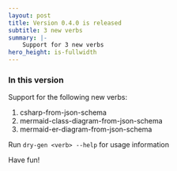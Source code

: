 ```yaml
---
layout: post
title: Version 0.4.0 is released
subtitle: 3 new verbs
summary: |-
    Support for 3 new verbs
hero_height: is-fullwidth
---
```

### In this version
Support for the following new verbs:
1. csharp-from-json-schema
2. mermaid-class-diagram-from-json-schema
3. mermaid-er-diagram-from-json-schema

Run `dry-gen <verb> --help` for usage information 

Have fun!